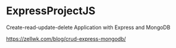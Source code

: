 # ExpressProjectJS

Create-read-update-delete Application with Express and MongoDB

https://zellwk.com/blog/crud-express-mongodb/
